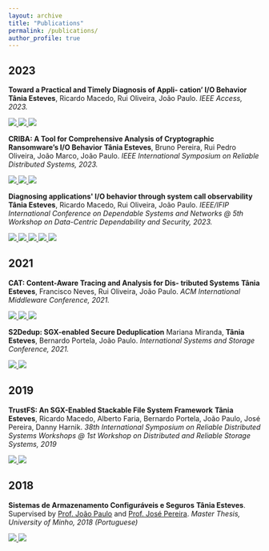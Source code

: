 ```yaml
---
layout: archive
title: "Publications"
permalink: /publications/
author_profile: true
---
```


## 2023

**Toward a Practical and Timely Diagnosis of Appli- cation’ I/O Behavior**
**Tânia Esteves**, Ricardo Macedo, Rui Oliveira, João Paulo.
*IEEE Access, 2023.*
<!-- PDF -->
<a href="https://taniaesteves.github.io/files/2023/dio-access23-taniaesteves.pdf">
    <img src="https://img.shields.io/badge/-pdf-black?style=plastic&logo=Adobe%20Acrobat%20Reader&logoColor=white" />
</a>
<!-- Github -->
<a href="https://github.com/dsrhaslab/dio">
    <img src="https://img.shields.io/badge/dsrhaslab%2Fdio-black?style=plastic&logo=github&logoColor=white"/>
</a>
<!-- Doi -->
<a href="https://doi.org/10.1109/ACCESS.2023.3322104">
  <img src="https://img.shields.io/badge/doi-10.1109/ACCESS.2023.3322104-grey?style=plastic&labelColor=black"  />
</a>


**CRIBA: A Tool for Comprehensive Analysis of Cryptographic Ransomware’s I/O Behavior**
**Tânia Esteves**, Bruno Pereira, Rui Pedro Oliveira, João Marco, João Paulo.
*IEEE International Symposium on Reliable Distributed Systems, 2023.*
<!-- PDF -->
<a href="https://taniaesteves.github.io/files/2023/criba-srds23-taniaesteves.pdf">
    <img src="https://img.shields.io/badge/-pdf-black?style=plastic&logo=Adobe%20Acrobat%20Reader&logoColor=white" />
</a>
<!-- Slides -->
<a href="https://taniaesteves.github.io/files/2023/criba-srds23-taniaesteves-presentation.pdf">
    <img src="https://img.shields.io/badge/-slides-black?style=plastic&logo=microsoft-powerpoint&logoColor=white" />
</a>
<!-- Github -->
<a href="https://github.com/dsrhaslab/criba">
    <img src="https://img.shields.io/badge/dsrhaslab%2Fcriba-black?style=plastic&logo=github&logoColor=white"/>
</a>


**Diagnosing applications' I/O behavior through system call observability**
**Tânia Esteves**, Ricardo Macedo, Rui Oliveira, João Paulo.
*IEEE/IFIP International Conference on Dependable Systems and Networks @ 5th Workshop on Data-Centric Dependability and Security, 2023.*
<!-- PDF -->
<a href="https://taniaesteves.github.io/files/2023/dio-dcds23-taniaesteves.pdf">
    <img src="https://img.shields.io/badge/-pdf-black?style=plastic&logo=Adobe%20Acrobat%20Reader&logoColor=white" />
</a>
<!-- Slides -->
<a href="https://taniaesteves.github.io/files/2023/dio-dcds23-taniaesteves-presentation.pdf">
    <img src="https://img.shields.io/badge/-slides-black?style=plastic&logo=microsoft-powerpoint&logoColor=white" />
</a>
<!-- ArXiv version -->
<a href="https://arxiv.org/abs/2304.08569">
    <img src="https://img.shields.io/static/v1?style=plastic&message=arXiv&color=black&logo=arXiv&logoColor=FFFFFF&label=" />
</a>
<!-- Github -->
<a href="https://github.com/dsrhaslab/dio">
    <img src="https://img.shields.io/badge/dsrhaslab%2Fdio-black?style=plastic&logo=github&logoColor=white"/>
</a>
<!-- Doi -->
<a href="https://doi.org/10.1109/DSN-W58399.2023.00022">
  <img src="https://img.shields.io/badge/doi-10.1109/DSN%E2%80%93W58399.2023.00022-grey?style=plastic&labelColor=black"  />
</a>



## 2021

**CAT: Content-Aware Tracing and Analysis for Dis- tributed Systems**
**Tânia Esteves**, Francisco Neves, Rui Oliveira, João Paulo.
*ACM International Middleware Conference, 2021.*
<!-- PDF -->
<a href="https://taniaesteves.github.io/files/2021/cat-middleware21-taniaesteves.pdf">
    <img src="https://img.shields.io/badge/-pdf-black?style=plastic&logo=Adobe%20Acrobat%20Reader&logoColor=white" />
</a>
<!-- Slides -->
<!-- <a href="https://taniaesteves.github.io/files/2021/cat-middleware21-taniaesteves-presentation.pdf">
    <img src="https://img.shields.io/badge/-slides-black?style=plastic&logo=microsoft-powerpoint&logoColor=white" />
</a> -->
<!-- Github -->
<a href="https://github.com/dsrhaslab/cat">
    <img src="https://img.shields.io/badge/dsrhaslab%2Fcat-black?style=plastic&logo=github&logoColor=white"/>
</a>
<!-- Doi -->
<a href="https://doi.org/10.1145/3464298.3493396">
  <img src="https://img.shields.io/badge/doi-10.1145/3464298.3493396-grey?style=plastic&labelColor=black" />
</a>


**S2Dedup: SGX-enabled Secure Deduplication**
Mariana Miranda, **Tânia Esteves**, Bernardo Portela, João Paulo.
*International Systems and Storage Conference, 2021.*
<!-- Github -->
<a href="https://github.com/dsrhaslab/s2dedup">
    <img src="https://img.shields.io/badge/dsrhaslab%2Fs2dedup-black?style=plastic&logo=github&logoColor=white"/>
</a>
<!-- Doi -->
<a href="https://doi.org/10.1145/3456727.3463773">
  <img src="https://img.shields.io/badge/doi-10.1145%2F3456727.3463773-grey?style=plastic&labelColor=black" />
</a>


<!------------------------>

## 2019

**TrustFS: An SGX-Enabled Stackable File System Framework**
**Tânia Esteves**, Ricardo Macedo, Alberto Faria, Bernardo Portela, João Paulo, José Pereira, Danny Harnik.
*38th International Symposium on Reliable Distributed Systems Workshops @ 1st Workshop on Distributed and Reliable Storage Systems, 2019*
<!-- PDF -->
<a href="https://taniaesteves.github.io/files/2019/trustfs-drss19-taniaesteves.pdf">
    <img src="https://img.shields.io/badge/-pdf-black?style=plastic&logo=Adobe%20Acrobat%20Reader&logoColor=white" />
  </a>
<!-- Slides -->
<!-- <a href="https://taniaesteves.github.io/files/2019/trustfs-drss19-taniaesteves-presentation.pdf">
    <img src="https://img.shields.io/badge/-slides-black?style=plastic&logo=microsoft-powerpoint&logoColor=white" />
</a> -->
<!-- Doi -->
<a href="https://doi.org/10.1109/SRDSW49218.2019.00012">
  <img src="https://img.shields.io/badge/doi-10.1109%2FSRDSW49218.2019.00012-grey?style=plastic&labelColor=black" />
</a>


<!------------------------>

## 2018

**Sistemas de Armazenamento Configuráveis e Seguros**
**Tânia Esteves**. Supervised by [Prof. João Paulo](https://jtpaulo.github.io/) and [Prof. José Pereira](https://www.inesctec.pt/en/people/jose-orlando-pereira).
*Master Thesis, University of Minho, 2018 (Portuguese)*
<!-- PDF -->
<a href="https://taniaesteves.github.io/files/2018/msc_thesis_taniaesteves.pdf">
    <img src="https://img.shields.io/badge/-pdf-black?style=plastic&logo=Adobe%20Acrobat%20Reader&logoColor=white" />
</a>
<!-- uri -->
<a href="https://hdl.handle.net/1822/64184">
  <img src="https://img.shields.io/badge/uri-1822/64184-grey?style=plastic&labelColor=black" />
</a>

